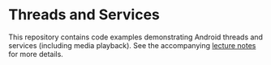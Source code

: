 # Threads and Services

This repository contains code examples demonstrating Android threads and services (including media playback). See the accompanying [lecture notes](https://info448.github.io/services.html) for more details.